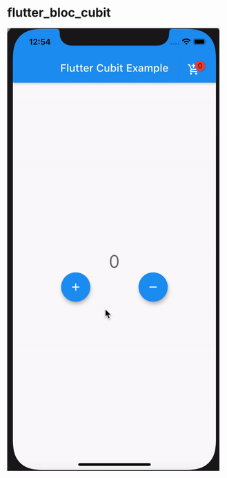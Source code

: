 # flutter_bloc_cubit

![img](https://github.com/iabhishek3/Bloc-Cubit-Flutter/blob/stream-async-listener/flutter_bloc_cubit/assets/cubit.gif?raw=true)

